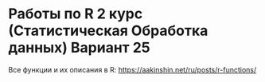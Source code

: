 # Работы по R 2 курс (Статистическая Обработка данных) Вариант 25

Все функции и их описания в R:
https://aakinshin.net/ru/posts/r-functions/
